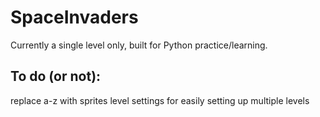 # SpaceInvaders
Currently a single level only, built for Python practice/learning.
## To do (or not):
replace a-z with sprites
level settings for easily setting up multiple levels
